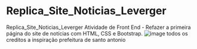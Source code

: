 # Replica_Site_Noticias_Leverger
Replica_Site_Noticias_Leverger  Atividade de Front End - Refazer a primeira página do site de notícias com HTML, CSS e Bootstrap.
![image](https://user-images.githubusercontent.com/83443899/234753293-ebd482a5-59ed-4374-9cca-9663ef8d5a9d.png)
todos os creditos a inspiração prefeitura de santo antonio
